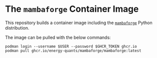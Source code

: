 # The `mambaforge` Container Image


This repository builds a container image including the
[`mambaforge`](https://github.com/conda-forge/miniforge)
Python distribution.

The image can be pulled with the below commands:
```
podman login --username $USER --password $GHCR_TOKEN ghcr.io
podman pull ghcr.io/energy-quants/mambaforge/mambaforge:latest
```
